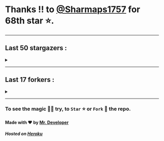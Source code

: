# Thanks !! to [@Sharmaps1757](https://github.com/Sharmaps1757) for 68th star ⭐.
---

## Last 50 stargazers :
<details><summary></summary>

| No. | Profile Pic | Username | Star Number ⭐ |
| :---: | :---: | :---: | :---: |
| 1. | <img src='https://avatars.githubusercontent.com/u/105053471?v=4'> | [@Sharmaps1757](https://github.com/Sharmaps1757) | 68 |
| 2. | <img src='https://avatars.githubusercontent.com/u/92579700?v=4'> | [@JohnWickKeanue](https://github.com/JohnWickKeanue) | 67 |
| 3. | <img src='https://avatars.githubusercontent.com/u/87847004?v=4'> | [@Hesenovhuseyn](https://github.com/Hesenovhuseyn) | 66 |
| 4. | <img src='https://avatars.githubusercontent.com/u/104765453?v=4'> | [@youssefnasef](https://github.com/youssefnasef) | 65 |
| 5. | <img src='https://avatars.githubusercontent.com/u/105335749?v=4'> | [@spideyboyaman](https://github.com/spideyboyaman) | 64 |
| 6. | <img src='https://avatars.githubusercontent.com/u/60040629?v=4'> | [@JD906](https://github.com/JD906) | 63 |
| 7. | <img src='https://avatars.githubusercontent.com/u/95572329?v=4'> | [@JoelBobanOffline](https://github.com/JoelBobanOffline) | 62 |
| 8. | <img src='https://avatars.githubusercontent.com/u/86429222?v=4'> | [@arun017s](https://github.com/arun017s) | 61 |
| 9. | <img src='https://avatars.githubusercontent.com/u/66241829?v=4'> | [@AwayJob](https://github.com/AwayJob) | 60 |
| 10. | <img src='https://avatars.githubusercontent.com/u/77918734?v=4'> | [@yourtulloh](https://github.com/yourtulloh) | 59 |
| 11. | <img src='https://avatars.githubusercontent.com/u/92523621?v=4'> | [@omiragk05](https://github.com/omiragk05) | 58 |
| 12. | <img src='https://avatars.githubusercontent.com/u/82395901?v=4'> | [@rakeshyt](https://github.com/rakeshyt) | 57 |
| 13. | <img src='https://avatars.githubusercontent.com/u/87684559?v=4'> | [@Meliodas-Demonking](https://github.com/Meliodas-Demonking) | 56 |
| 14. | <img src='https://avatars.githubusercontent.com/u/86404384?v=4'> | [@eaustin6](https://github.com/eaustin6) | 55 |
| 15. | <img src='https://avatars.githubusercontent.com/u/9571025?v=4'> | [@junedkh](https://github.com/junedkh) | 54 |
| 16. | <img src='https://avatars.githubusercontent.com/u/68769346?v=4'> | [@rajput-hemant](https://github.com/rajput-hemant) | 53 |
| 17. | <img src='https://avatars.githubusercontent.com/u/16763276?v=4'> | [@K4CZP3R](https://github.com/K4CZP3R) | 52 |
| 18. | <img src='https://avatars.githubusercontent.com/u/36649395?v=4'> | [@airsquared](https://github.com/airsquared) | 51 |
| 19. | <img src='https://avatars.githubusercontent.com/u/86813581?v=4'> | [@ImDarkLK](https://github.com/ImDarkLK) | 50 |
| 20. | <img src='https://avatars.githubusercontent.com/u/96438111?v=4'> | [@Gishankrishka2](https://github.com/Gishankrishka2) | 49 |
| 21. | <img src='https://avatars.githubusercontent.com/u/85282650?v=4'> | [@Malith-Rukshan](https://github.com/Malith-Rukshan) | 48 |
| 22. | <img src='https://avatars.githubusercontent.com/u/10355528?v=4'> | [@Lesmiscore](https://github.com/Lesmiscore) | 47 |
| 23. | <img src='https://avatars.githubusercontent.com/u/51000885?v=4'> | [@xK4m3l](https://github.com/xK4m3l) | 46 |
| 24. | <img src='https://avatars.githubusercontent.com/u/60372320?v=4'> | [@antoine-lombardo](https://github.com/antoine-lombardo) | 45 |
| 25. | <img src='https://avatars.githubusercontent.com/u/90955030?v=4'> | [@SPECT3R-69](https://github.com/SPECT3R-69) | 44 |
| 26. | <img src='https://avatars.githubusercontent.com/u/89269794?v=4'> | [@svc64](https://github.com/svc64) | 43 |
| 27. | <img src='https://avatars.githubusercontent.com/u/36570169?v=4'> | [@ClementCastel](https://github.com/ClementCastel) | 42 |
| 28. | <img src='https://avatars.githubusercontent.com/u/41164942?v=4'> | [@rk134](https://github.com/rk134) | 41 |
| 29. | <img src='https://avatars.githubusercontent.com/u/16743370?v=4'> | [@megapro17](https://github.com/megapro17) | 40 |
| 30. | <img src='https://avatars.githubusercontent.com/u/33972938?v=4'> | [@pandamoon21](https://github.com/pandamoon21) | 39 |
| 31. | <img src='https://avatars.githubusercontent.com/u/85753037?v=4'> | [@manifesto1](https://github.com/manifesto1) | 38 |
| 32. | <img src='https://avatars.githubusercontent.com/u/65109659?v=4'> | [@Notaghost9997](https://github.com/Notaghost9997) | 37 |
| 33. | <img src='https://avatars.githubusercontent.com/u/83270075?v=4'> | [@gamer191](https://github.com/gamer191) | 36 |
| 34. | <img src='https://avatars.githubusercontent.com/u/73080587?v=4'> | [@XMYSTERlOUSX](https://github.com/XMYSTERlOUSX) | 35 |
| 35. | <img src='https://avatars.githubusercontent.com/u/17056564?v=4'> | [@0x3c3e](https://github.com/0x3c3e) | 34 |
| 36. | <img src='https://avatars.githubusercontent.com/u/20133621?v=4'> | [@NitroFuN](https://github.com/NitroFuN) | 33 |
| 37. | <img src='https://avatars.githubusercontent.com/u/482367?v=4'> | [@nyuszika7h](https://github.com/nyuszika7h) | 32 |
| 38. | <img src='https://avatars.githubusercontent.com/u/84174959?v=4'> | [@S4TyEndRa](https://github.com/S4TyEndRa) | 31 |
| 39. | <img src='https://avatars.githubusercontent.com/u/103633817?v=4'> | [@NullPointer-Ex](https://github.com/NullPointer-Ex) | 30 |
| 40. | <img src='https://avatars.githubusercontent.com/u/87824092?v=4'> | [@codingtuto](https://github.com/codingtuto) | 29 |
| 41. | <img src='https://avatars.githubusercontent.com/u/82335415?v=4'> | [@rahulmanjhu](https://github.com/rahulmanjhu) | 28 |
| 42. | <img src='https://avatars.githubusercontent.com/u/66910428?v=4'> | [@VIKASIND](https://github.com/VIKASIND) | 27 |
| 43. | <img src='https://avatars.githubusercontent.com/u/57279309?v=4'> | [@Droyder7](https://github.com/Droyder7) | 26 |
| 44. | <img src='https://avatars.githubusercontent.com/u/40000538?v=4'> | [@ShubhamJ010](https://github.com/ShubhamJ010) | 25 |
| 45. | <img src='https://avatars.githubusercontent.com/u/102476142?v=4'> | [@hiroultroid93819](https://github.com/hiroultroid93819) | 24 |
| 46. | <img src='https://avatars.githubusercontent.com/u/87156166?v=4'> | [@Soebb](https://github.com/Soebb) | 23 |
| 47. | <img src='https://avatars.githubusercontent.com/u/40020525?v=4'> | [@Angeloem](https://github.com/Angeloem) | 22 |
| 48. | <img src='https://avatars.githubusercontent.com/u/97869723?v=4'> | [@XRoiDX](https://github.com/XRoiDX) | 21 |
| 49. | <img src='https://avatars.githubusercontent.com/u/97147352?v=4'> | [@ThePachirisu](https://github.com/ThePachirisu) | 20 |
| 50. | <img src='https://avatars.githubusercontent.com/u/90682075?v=4'> | [@Parvez342](https://github.com/Parvez342) | 19 |
| 51. | <img src='https://avatars.githubusercontent.com/u/91000547?v=4'> | [@dhanushps](https://github.com/dhanushps) | 18 |

</details>

---

## Last 17 forkers :
<details><summary></summary>

| No. | Profile Pic | Username | Fork Number 🍴 |
| :---: | :---: | :---: | :---: |
| 1. | <img src='https://avatars.githubusercontent.com/u/105053471?v=4'> | [@Sharmaps1757](https://github.com/Sharmaps1757) | 17 |
| 2. | <img src='https://avatars.githubusercontent.com/u/100023533?v=4'> | [@omkar1003](https://github.com/omkar1003) | 16 |
| 3. | <img src='https://avatars.githubusercontent.com/u/104765453?v=4'> | [@youssefnasef](https://github.com/youssefnasef) | 15 |
| 4. | <img src='https://avatars.githubusercontent.com/u/105335749?v=4'> | [@spideyboyaman](https://github.com/spideyboyaman) | 14 |
| 5. | <img src='https://avatars.githubusercontent.com/u/88897873?v=4'> | [@yadianluffy](https://github.com/yadianluffy) | 13 |
| 6. | <img src='https://avatars.githubusercontent.com/u/62926341?v=4'> | [@a0v0](https://github.com/a0v0) | 12 |
| 7. | <img src='https://avatars.githubusercontent.com/u/96438111?v=4'> | [@Gishankrishka2](https://github.com/Gishankrishka2) | 11 |
| 8. | <img src='https://avatars.githubusercontent.com/u/91558902?v=4'> | [@rk134-hub](https://github.com/rk134-hub) | 10 |
| 9. | <img src='https://avatars.githubusercontent.com/u/20133621?v=4'> | [@NitroFuN](https://github.com/NitroFuN) | 9 |
| 10. | <img src='https://avatars.githubusercontent.com/u/482367?v=4'> | [@nyuszika7h](https://github.com/nyuszika7h) | 8 |
| 11. | <img src='https://avatars.githubusercontent.com/u/84174959?v=4'> | [@S4TyEndRa](https://github.com/S4TyEndRa) | 7 |
| 12. | <img src='https://avatars.githubusercontent.com/u/66910428?v=4'> | [@VIKASIND](https://github.com/VIKASIND) | 6 |
| 13. | <img src='https://avatars.githubusercontent.com/u/101307401?v=4'> | [@Tellyfun](https://github.com/Tellyfun) | 5 |
| 14. | <img src='https://avatars.githubusercontent.com/u/102476142?v=4'> | [@hiroultroid93819](https://github.com/hiroultroid93819) | 4 |
| 15. | <img src='https://avatars.githubusercontent.com/u/98212032?v=4'> | [@random772](https://github.com/random772) | 3 |
| 16. | <img src='https://avatars.githubusercontent.com/u/97720718?v=4'> | [@MaheshKmr9](https://github.com/MaheshKmr9) | 2 |
| 17. | <img src='https://avatars.githubusercontent.com/u/85005373?v=4'> | [@HerokuMods](https://github.com/HerokuMods) | 1 |

</details>

---
### To see the magic 🧚‍♂️ try, to `Star` ⭐ or `Fork` 🍴 the repo.
#### Made with ❤️ by [Mr. Developer](https://github.com/MrBotDeveloper)
##### Hosted on [Heroku](https://heroku.com)